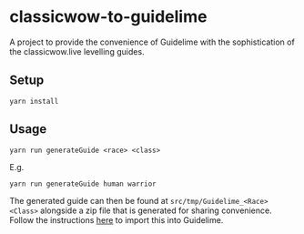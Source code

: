 # classicwow-to-guidelime

A project to provide the convenience of Guidelime with the sophistication of the classicwow.live levelling guides.

## Setup

```
yarn install
```

## Usage

```
yarn run generateGuide <race> <class>
```

E.g.

```
yarn run generateGuide human warrior
```

The generated guide can then be found at `src/tmp/Guidelime_<Race><Class>` alongside a zip file that is generated for sharing convenience. Follow the instructions [here](https://github.com/max-ri/Guidelime/wiki/FAQ#when-i-have-downloaded-a-guide-module-where-should-i-install-it) to import this into Guidelime.
